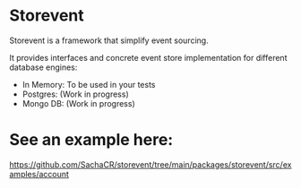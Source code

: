 # Storevent

Storevent is a framework that simplify event sourcing.

It provides interfaces and concrete event store implementation for different database engines:

- In Memory: To be used in your tests
- Postgres: (Work in progress)
- Mongo DB: (Work in progress)


# See an example here:

https://github.com/SachaCR/storevent/tree/main/packages/storevent/src/examples/account
